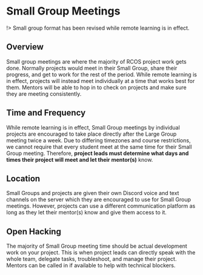 # Small Group Meetings

!> Small group format has been revised while remote learning is in effect.

## Overview
Small group meetings are where the majority of RCOS project work gets done. Normally projects would meet in their Small Group, share their progress, and get to work for the rest of the period. While remote learning is in effect, projects will instead meet individually at a time that works best for them. Mentors will be able to hop in to check on projects and make sure they are meeting consistently.

## Time and Frequency
While remote learning is in effect, Small Group meetings by individual projects are encouraged to take place directly after the Large Group meeting twice a week. Due to differing timezones and course restrictions, we cannot require that every student meet at the same time for their Small Group meeting. Therefore, **project leads must determine what days and times their project will meet and let their mentor(s)** know.

## Location
Small Groups and projects are given their own Discord voice and text channels on the server which they are encouraged to use for Small Group meetings. However, projects can use a different communication platform as long as they let their mentor(s) know and give them access to it.

## Open Hacking
The majority of Small Group meeting time should be actual development work on your project. This is when project leads can directly speak with the whole team, delegate tasks, troubleshoot, and manage their project. Mentors can be called in if available to help with technical blockers.

<!-- IN PERSON FORMAT -->
<!-- ## Overview
- What are Small Group meetings?
- Where / when do we meet? (TODO - link to times & locations)

## Announcements
Meetings begin with announcements.

## Stand Up
Each project has an opportunity to give their small-group a brief update on their progress over the past week. Follows SCRUM format.

## Presentations
All projects will give a presentation to their Small Group on their progress at least once per semester. Each presentation will be graded by the Small Group mentors. If there are no presentations in a Small Group on a given date, students are encouraged to attend presentations in another Small Group.

## Open Hacking
The remaining time in the Small Group meetings is dedicated to working onyour project. This time allocation enables mentors to check in on each project and help resolve problems and guide their ongoing work. -->
